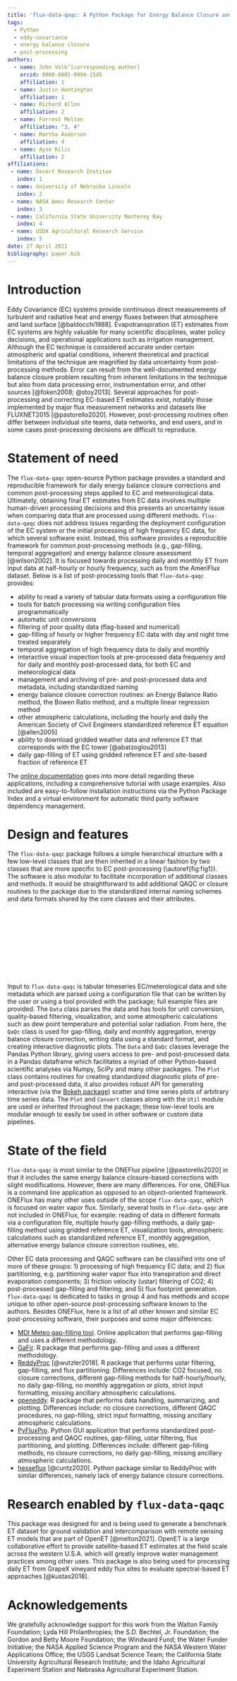 ```yaml
---
title: 'flux-data-qaqc: A Python Package for Energy Balance Closure and Post-Processing of Eddy Flux Data'
tags:
  - Python
  - eddy-covariance
  - energy balance closure
  - post-processing
authors:
  - name: John Volk^[corresponding author]
    orcid: 0000-0001-9994-1545
    affiliation: 1
  - name: Justin Huntington
    affiliation: 1
  - name: Richard Allen
    affiliation: 2
  - name: Forrest Melton
    affiliation: "3, 4"
  - name: Martha Anderson
    affiliation: 4
  - name: Ayse Kilic
    affiliation: 2
affiliations:
 - name: Desert Research Institue
   index: 1
 - name: University of Nebraska Lincoln
   index: 2
 - name: NASA Ames Research Center
   index: 3
 - name: California State University Monterey Bay
   index: 4
 - name: USDA Agricultural Research Service
   index: 5
date: 27 April 2021
bibliography: paper.bib
---
```


# Introduction

Eddy Covariance (EC) systems provide continuous direct measurements of turbulent and radiative heat and energy fluxes between that atmosphere and land surface [@baldocchi1988]. Evapotranspiration (ET) estimates from EC systems are highly valuable for many scientific disciplines, water policy decisions, and operational applications such as irrigation management. Although the EC technique is considered accurate under certain atmospheric and spatial conditions, inherent theoretical and practical limitations of the technique are magnified by data uncertainty from post-processing methods. Error can result from the well-documented energy balance closure problem resulting from inherent limitations in the technique but also from data processing error, instrumentation error, and other sources [@foken2008; @stoy2013]. Several approaches for post-processing and correcting EC-based  ET estimates exist, notably those implemented by major flux measurement networks and datasets like FLUXNET2015 [@pastorello2020]. However, post-processing routines often differ between individual site teams, data networks, and end users, and in some cases post-processing decisions are difficult to reproduce. 

# Statement of need

The ``flux-data-qaqc`` open-source Python package provides a standard and reproducible framework for daily energy balance closure corrections and common post-processing steps applied to EC and meteorological data. Ultimately, obtaining final ET estimates from EC data involves multiple human-driven processing decisions and this presents an uncertainty issue when comparing data that are processed using different methods. ``flux-data-qaqc`` does not address issues regarding the deployment configuration  of the EC system or the initial processing of high frequency EC data, for which several software exist. Instead, this software provides a reproducible framework for common post-processing methods (e.g., gap-filling, temporal aggregation) and energy balance closure assessment [@wilson2002]. It is focused towards processing daily and monthly ET from input data at  half-hourly or hourly frequency, such as from the AmeriFlux dataset. Below is a list of post-processing tools that ``flux-data-qaqc`` provides:

* ability to read a variety of tabular data formats using a configuration file
* tools for batch processing via writing configuration files programmatically
* automatic unit conversions
* filtering of poor quality data (flag-based and numerical)
* gap-filling of hourly or higher frequency EC data with day and night time treated separately 
* temporal aggregation of high frequency data to daily and monthly
* interactive visual inspection tools at pre-processed data frequency and for daily and monthly post-processed data, for both EC and meteorological data
* management and archiving of pre- and post-processed data and metadata, including standardized naming
* energy balance closure correction routines:  an Energy Balance Ratio method, the Bowen Ratio method, and a multiple linear regression method
* other atmospheric calculations, including the hourly and daily the American Society of Civil Engineers standardized reference ET equation [@allen2005]
* ability to download gridded weather data and reference ET that corresponds with the EC tower [@abatzoglou2013]
* daily gap-filling of ET using gridded reference ET and site-based fraction of reference ET 

The [online documentation](https://flux-data-qaqc.readthedocs.io/en/latest/index.html) goes into more detail regarding these applications, including a comprehensive  tutorial with usage examples. Also included are easy-to-follow installation instructions via the Python Package Index and a virtual environment for automatic third party software dependency management. 

# Design and features

The ``flux-data-qaqc`` package follows a simple hierarchical structure with a few low-level classes that are then inherited in a linear fashion by two classes that are more specific to EC post-processing (\autoref{fig:fig1}).  The software is also modular to facilitate incorporation of additional classes and methods. It would be straightforward to add additional QAQC or closure routines to the package due to the standardized internal naming schemes and data formats shared by the core classes and their attributes. 

![Diagram showing the relationship between software components, arrows signify the data flow pipeline and class inheritance, and green highlighted boxes indicate software whereas non-highlighted indicate input or output products of the software.\label{fig:fig1}](figure1.pdf)

Input to ``flux-data-qaqc`` is tabular timeseries EC/meterological data and site metadata which are parsed using a configuration file that can be written by the user or using a tool provided with the package; full example files are provided. The ``Data`` class parses the data and has tools for unit conversion, quality-based filtering, visualization, and some atmospheric calculations such as dew point temperature and potential solar radiation. From here, the ``QaQc`` class is used for gap-filling, daily and monthly aggregation, energy balance closure correction, writing data using a standard format, and creating interactive diagnostic plots. The ``Data`` and ``QaQc`` classes leverage the Pandas Python library, giving users access to pre- and post-processed data in a Pandas dataframe which facilitates a myriad of other Python-based scientific analyses via Numpy, SciPy and many other packages. The ``Plot`` class contains routines for creating standardized diagnostic plots of pre- and post-processed data, it also provides robust API for generating interactive (via the [Bokeh package](https://docs.bokeh.org/en/latest/index.html)) scatter and time series plots of arbitrary time series data. The ``Plot`` and ``Convert`` classes along with the ``Util`` module are used or inherited throughout the package; these low-level tools are modular enough to easily be used in other software or custom data pipelines. 

# State of the field 

``flux-data-qaqc`` is most similar to the ONEFlux pipeline [@pastorello2020] in that it includes the same energy balance closure-based corrections with slight modifications. However, there are many differences. For one, ONEFlux is a command line application as opposed to an object-oriented framework. ONEFlux has many other uses outside of the scope ``flux-data-qaqc``, which is focused on water vapor flux. Similarly, several tools in ``flux-data-qaqc`` are not included in ONEFlux, for example: reading of data in different formats via a configuration file, multiple hourly gap-filling methods, a daily gap-filling method using gridded reference ET, visualization tools, atmospheric calculations such as standardized reference ET, monthly aggregation, alternative energy balance closure correction routines, etc.

Other EC data processing and QAQC software can be classified into one of more of these groups: 1) processing of high frequency EC data; and 2) flux partitioning, e.g. partitioning water vapor flux into transpiration and direct evaporation components; 3) friction velocity (ustar) filtering of CO2; 4) post-processed gap-filling and filtering; and 5) flux footprint generation. ``flux-data-qaqc`` is dedicated to tasks in group 4 and has methods and scope unique to other open-source post-processing software known to the authors. Besides ONEFlux, here is a list of all other known and similar EC post-processing software, their purposes and some major differences:
* [MDI Meteo gap-filling tool](http://www.bgc-jena.mpg.de/~MDIwork/meteo/). Online application that performs gap-filling and uses a different methodology.
* [GaFir](https://www.bayceer.uni-bayreuth.de/mm/de/software/software/software_dl.php?id_obj=124194). R package that performs gap-filling and uses a different methodology.
* [ReddyProc](https://www.bgc-jena.mpg.de/bgi/index.php/Services/REddyProcWeb) [@wutzler2018]. R package that performs ustar filtering, gap-filling, and flux partitioning. Differences include: CO2 focused, no closure corrections, different gap-filling methods for half-hourly/hourly, no daily gap-filling, no monthly aggregation or plots, strict input formatting, missing ancillary atmospheric calculations. 
* [openeddy](https://github.com/lsigut/openeddy). R package that performs data handling, summarizing, and plotting. Differences include: no closure corrections, different QAQC procedures, no gap-filling, strict input formatting, missing ancillary atmospheric calculations.
* [PyFluxPro](https://github.com/OzFlux/PyFluxPro). Python GUI application that performs standardized post-processing and QAQC routines, gap-filling, ustar filtering, flux partitioning, and plotting. Differences include: different gap-filling methods, no closure corrections, no daily gap-filling, missing ancillary atmospheric calculations.
* [hesseflux](https://github.com/mcuntz/hesseflux) [@cuntz2020]. Python package similar to ReddyProc with similar differences, namely lack of energy balance closure corrections.

# Research enabled by ``flux-data-qaqc``

This package was designed for and is being used to generate a benchmark ET dataset for ground validation and intercomparison with remote sensing ET models that are part of OpenET [@melton2021]. OpenET is a large collaborative effort to provide satellite-based ET estimates at the field scale across the western U.S.A. which will greatly improve water management practices among other uses. This package is also being used for processing daily ET from GrapeX vineyard eddy flux sites to evaluate spectral-based ET approaches [@kustas2018].

# Acknowledgements

We gratefully acknowledge support for this work from the Walton Family Foundation; Lyda Hill Philanthropies; the S.D. Bechtel, Jr. Foundation; the Gordon and Betty Moore Foundation; the Windward Fund; the Water Funder Initiative; the NASA Applied Science Program and the NASA Western Water Applications Office; the USGS Landsat Science Team; the California State University Agricultural Research Institute; and the Idaho Agricultural Experiment Station and Nebraska Agricultural Experiment Station.


